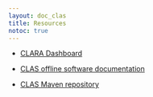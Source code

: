 ```yaml
---
layout: doc_clas
title: Resources
notoc: true
---
```


* [CLARA Dashboard](http://claraweb.jlab.org:3000/dashboard/db/pdp-b)

* [CLAS offline software documentation](http://clasweb.jlab.org/clas12offline/docs/software/html/)

* [CLAS Maven repository](http://clasweb.jlab.org/clas12maven/)
